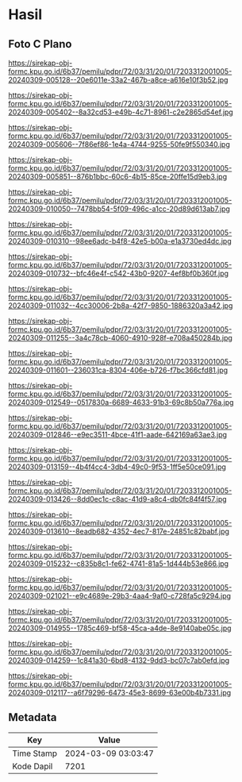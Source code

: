 # Hasil

## Foto C Plano

https://sirekap-obj-formc.kpu.go.id/6b37/pemilu/pdpr/72/03/31/20/01/7203312001005-20240309-005128--20e6011e-33a2-467b-a8ce-a616e10f3b52.jpg

https://sirekap-obj-formc.kpu.go.id/6b37/pemilu/pdpr/72/03/31/20/01/7203312001005-20240309-005402--8a32cd53-e49b-4c71-8961-c2e2865d54ef.jpg

https://sirekap-obj-formc.kpu.go.id/6b37/pemilu/pdpr/72/03/31/20/01/7203312001005-20240309-005606--7f86ef86-1e4a-4744-9255-50fe9f550340.jpg

https://sirekap-obj-formc.kpu.go.id/6b37/pemilu/pdpr/72/03/31/20/01/7203312001005-20240309-005851--876b1bbc-60c6-4b15-85ce-20ffe15d9eb3.jpg

https://sirekap-obj-formc.kpu.go.id/6b37/pemilu/pdpr/72/03/31/20/01/7203312001005-20240309-010050--7478bb54-5f09-496c-a1cc-20d89d613ab7.jpg

https://sirekap-obj-formc.kpu.go.id/6b37/pemilu/pdpr/72/03/31/20/01/7203312001005-20240309-010310--98ee6adc-b4f8-42e5-b00a-e1a3730ed4dc.jpg

https://sirekap-obj-formc.kpu.go.id/6b37/pemilu/pdpr/72/03/31/20/01/7203312001005-20240309-010732--bfc46e4f-c542-43b0-9207-4ef8bf0b360f.jpg

https://sirekap-obj-formc.kpu.go.id/6b37/pemilu/pdpr/72/03/31/20/01/7203312001005-20240309-011032--4cc30006-2b8a-42f7-9850-1886320a3a42.jpg

https://sirekap-obj-formc.kpu.go.id/6b37/pemilu/pdpr/72/03/31/20/01/7203312001005-20240309-011255--3a4c78cb-4060-4910-928f-e708a450284b.jpg

https://sirekap-obj-formc.kpu.go.id/6b37/pemilu/pdpr/72/03/31/20/01/7203312001005-20240309-011601--236031ca-8304-406e-b726-f7bc366cfd81.jpg

https://sirekap-obj-formc.kpu.go.id/6b37/pemilu/pdpr/72/03/31/20/01/7203312001005-20240309-012549--0517830a-6689-4633-91b3-69c8b50a776a.jpg

https://sirekap-obj-formc.kpu.go.id/6b37/pemilu/pdpr/72/03/31/20/01/7203312001005-20240309-012846--e9ec3511-4bce-41f1-aade-642169a63ae3.jpg

https://sirekap-obj-formc.kpu.go.id/6b37/pemilu/pdpr/72/03/31/20/01/7203312001005-20240309-013159--4b4f4cc4-3db4-49c0-9f53-1ff5e50ce091.jpg

https://sirekap-obj-formc.kpu.go.id/6b37/pemilu/pdpr/72/03/31/20/01/7203312001005-20240309-013426--8dd0ec1c-c8ac-41d9-a8c4-db0fc84f4f57.jpg

https://sirekap-obj-formc.kpu.go.id/6b37/pemilu/pdpr/72/03/31/20/01/7203312001005-20240309-013610--8eadb682-4352-4ec7-817e-24851c82babf.jpg

https://sirekap-obj-formc.kpu.go.id/6b37/pemilu/pdpr/72/03/31/20/01/7203312001005-20240309-015232--c835b8c1-fe62-4741-81a5-1d444b53e866.jpg

https://sirekap-obj-formc.kpu.go.id/6b37/pemilu/pdpr/72/03/31/20/01/7203312001005-20240309-021021--e9c4689e-29b3-4aa4-9af0-c728fa5c9294.jpg

https://sirekap-obj-formc.kpu.go.id/6b37/pemilu/pdpr/72/03/31/20/01/7203312001005-20240309-014955--1785c469-bf58-45ca-a4de-8e9140abe05c.jpg

https://sirekap-obj-formc.kpu.go.id/6b37/pemilu/pdpr/72/03/31/20/01/7203312001005-20240309-014259--1c841a30-6bd8-4132-9dd3-bc07c7ab0efd.jpg

https://sirekap-obj-formc.kpu.go.id/6b37/pemilu/pdpr/72/03/31/20/01/7203312001005-20240309-012117--a6f79296-6473-45e3-8699-63e00b4b7331.jpg


## Metadata

| Key        | Value               |
| ---------- | ------------------- |
| Time Stamp | 2024-03-09 03:03:47 |
| Kode Dapil | 7201                |



